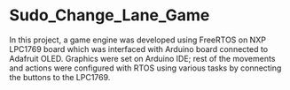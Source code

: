 # Sudo_Change_Lane_Game

In this project, a game engine was developed using FreeRTOS on NXP LPC1769 board which was interfaced with Arduino board connected to Adafruit OLED. Graphics were set on Arduino IDE; rest of the movements and actions were configured with RTOS using various tasks by connecting the buttons to the LPC1769.
